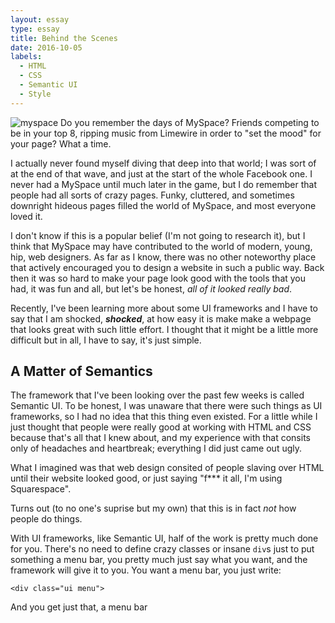 ```yaml
---
layout: essay
type: essay
title: Behind the Scenes
date: 2016-10-05
labels:
  - HTML
  - CSS
  - Semantic UI
  - Style
---
```

<img class="ui large left floated rounded image" src="http://www.indezine.com/articles/images/forgetcolortheory03.jpg" alt="myspace">
Do you remember the days of MySpace? Friends competing to be in your top 8, ripping music from Limewire in order to "set the mood" for your page? What a time. 

I actually never found myself diving that deep into that world; I was sort of at the end of that wave, and just at the start of the whole Facebook one. I never had a MySpace until much later in the game, but I do remember that people had all sorts of crazy pages. Funky, cluttered, and sometimes downright hideous pages filled the world of MySpace, and most everyone loved it. 

I don't know if this is a popular belief (I'm not going to research it), but I think that MySpace may have contributed to the world of modern, young, hip, web designers. As far as I know, there was no other noteworthy place that actively encouraged you to design a website in such a public way. Back then it was so hard to make your page look good with the tools that you had, it was fun and all, but let's be honest, <i>all of it looked really bad</i>.

Recently, I've been learning more about some UI frameworks and I have to say that I am shocked, <i><b>shocked</b></i>, at how easy it is make make a webpage that looks great with such little effort. I thought that it might be a little more difficult but in all, I have to say, it's just simple.

## A Matter of Semantics 

The framework that I've been looking over the past few weeks is called Semantic UI. To be honest, I was unaware that there were such things as UI frameworks, so I had no idea that this thing even existed. For a little while I just thought that people were really good at working with HTML and CSS because that's all that I knew about, and my experience with that consits only of headaches and heartbreak; everything I did just came out ugly.

What I imagined was that web design consited of people slaving over HTML until their website looked good, or just saying "f*** it all, I'm using Squarespace". 

Turns out (to no one's suprise but my own) that this is in fact <i>not</i> how people do things.

With UI frameworks, like Semantic UI, half of the work is pretty much done for you. There's no need to define crazy classes or insane ```div```s just to put something a menu bar, you pretty much just say what you want, and the framework will give it to you. You want a menu bar, you just write:

```<div class="ui menu">```

And you get just that, a menu bar
